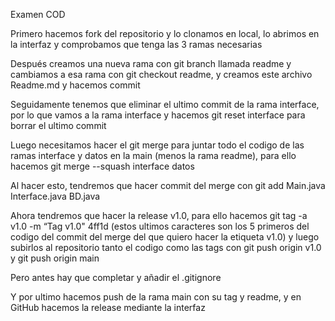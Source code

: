 Examen COD

Primero hacemos fork del repositorio y lo clonamos en local, lo abrimos en la interfaz y comprobamos que tenga las 3 ramas necesarias

Después creamos una nueva rama con git branch llamada readme y cambiamos a esa rama con git checkout readme, y creamos este archivo Readme.md y hacemos commit

Seguidamente tenemos que eliminar el ultimo commit de la rama interface, por lo que vamos a la rama interface y hacemos git reset interface para borrar el ultimo commit

Luego necesitamos hacer el git merge para juntar todo el codigo de las ramas interface y datos en la main (menos la rama readme), para ello hacemos git merge --squash interface datos

Al hacer esto, tendremos que hacer commit del merge con git add Main.java Interface.java BD.java

Ahora tendremos que hacer la release v1.0, para ello hacemos git tag -a v1.0 -m “Tag v1.0" 4ff1d (estos ultimos caracteres son los 5 primeros del codigo del commit del merge del que quiero hacer la etiqueta v1.0) y luego subirlos al repositorio tanto el codigo como las tags con git push origin v1.0 y git push origin main

Pero antes hay que completar y añadir el .gitignore

Y por ultimo hacemos push de la rama main con su tag y readme, y en GitHub hacemos la release mediante la interfaz
